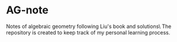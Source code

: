 # AG-note
Notes of algebraic geometry following Liu's book and solutions\\
The repository is created to keep track of my personal learning process. 
